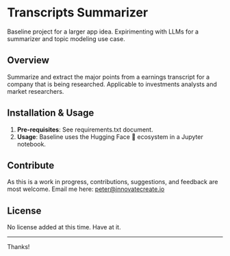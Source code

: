 # Transcripts Summarizer

Baseline project for a larger app idea. Expirimenting with LLMs for a summarizer and topic modeling use case. 

## Overview

Summarize and extract the major points from a earnings transcript for a company that is being researched. Applicable to investments analysts and market researchers.

## Installation & Usage

1. **Pre-requisites**: See requirements.txt document.
2. **Usage**: Baseline uses the Hugging Face 🤗 ecosystem in a Jupyter notebook.

## Contribute

As this is a work in progress, contributions, suggestions, and feedback are most welcome. Email me here: [peter@innovatecreate.io](mailto:peter@innovatecreate.io)

## License

No license added at this time. Have at it.

---

Thanks!
